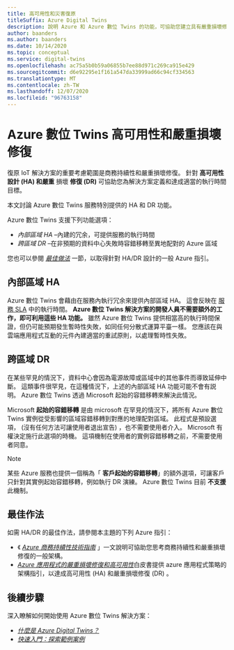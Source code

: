 ```yaml
---
title: 高可用性和災害復原
titleSuffix: Azure Digital Twins
description: 說明 Azure 和 Azure 數位 Twins 的功能，可協助您建立具有嚴重損壞修復功能的高可用性 Azure IoT 解決方案。
author: baanders
ms.author: baanders
ms.date: 10/14/2020
ms.topic: conceptual
ms.service: digital-twins
ms.openlocfilehash: ac75a5b0b59a06855b7ee88d971c269ca915e429
ms.sourcegitcommit: d6e92295e1f161a547da33999ad66c94cf334563
ms.translationtype: MT
ms.contentlocale: zh-TW
ms.lasthandoff: 12/07/2020
ms.locfileid: "96763158"
---
```

# <a name="azure-digital-twins-high-availability-and-disaster-recovery"></a>Azure 數位 Twins 高可用性和嚴重損壞修復

復原 IoT 解決方案的重要考慮範圍是商務持續性和嚴重損壞修復。 針對 **高可用性設計 (HA) 和嚴重** 損壞 **修復 (DR)** 可協助您為解決方案定義和達成適當的執行時間目標。

本文討論 Azure 數位 Twins 服務特別提供的 HA 和 DR 功能。

Azure 數位 Twins 支援下列功能選項：
* *內部區域 HA* –內建的冗余，可提供服務的執行時間
* *跨區域 DR* –在非預期的資料中心失敗時容錯移轉至異地配對的 Azure 區域

您也可以參閱 [*最佳做法*](#best-practices) 一節，以取得針對 HA/DR 設計的一般 Azure 指引。

## <a name="intra-region-ha"></a>內部區域 HA
 
Azure 數位 Twins 會藉由在服務內執行冗余來提供內部區域 HA。 這會反映在 [服務 SLA](https://azure.microsoft.com/support/legal/sla/digital-twins) 中的執行時間。 **Azure 數位 Twins 解決方案的開發人員不需要額外的工作，即可利用這些 HA 功能。** 雖然 Azure 數位 Twins 提供相當高的執行時間保證，但仍可能預期發生暫時性失敗，如同任何分散式運算平臺一樣。 您應該在與雲端應用程式互動的元件內建適當的重試原則，以處理暫時性失敗。

## <a name="cross-region-dr"></a>跨區域 DR

在某些罕見的情況下，資料中心會因為電源故障或區域中的其他事件而導致延伸中斷。 這類事件很罕見，在這種情況下，上述的內部區域 HA 功能可能不會有説明。 Azure 數位 Twins 透過 Microsoft 起始的容錯移轉來解決此情況。

Microsoft **起始的容錯移轉** 是由 microsoft 在罕見的情況下，將所有 Azure 數位 Twins 實例從受影響的區域容錯移轉到對應的地理配對區域。 此程式是預設選項， (沒有任何方法可讓使用者退出宣告) ，也不需要使用者介入。 Microsoft 有權決定施行此選項的時機。 這項機制在使用者的實例容錯移轉之前，不需要使用者同意。

>[!NOTE]
> 某些 Azure 服務也提供一個稱為「 **客戶起始的容錯移轉**」的額外選項，可讓客戶只針對其實例起始容錯移轉，例如執行 DR 演練。 Azure 數位 Twins 目前 **不支援** 此機制。 

## <a name="best-practices"></a>最佳作法

如需 HA/DR 的最佳作法，請參閱本主題的下列 Azure 指引： 
* 《 [*Azure 商務持續性技術指南*](/azure/architecture/framework/resiliency/overview) 」一文說明可協助您思考商務持續性和嚴重損壞修復的一般架構。 
* [*Azure 應用程式的嚴重損壞修復和高可用性*](/azure/architecture/framework/resiliency/backup-and-recovery)白皮書提供 azure 應用程式策略的架構指引，以達成高可用性 (HA) 和嚴重損壞修復 (DR) 。

## <a name="next-steps"></a>後續步驟 

深入瞭解如何開始使用 Azure 數位 Twins 解決方案：
 
* [*什麼是 Azure Digital Twins？*](overview.md)
* [*快速入門：探索範例案例*](quickstart-adt-explorer.md)